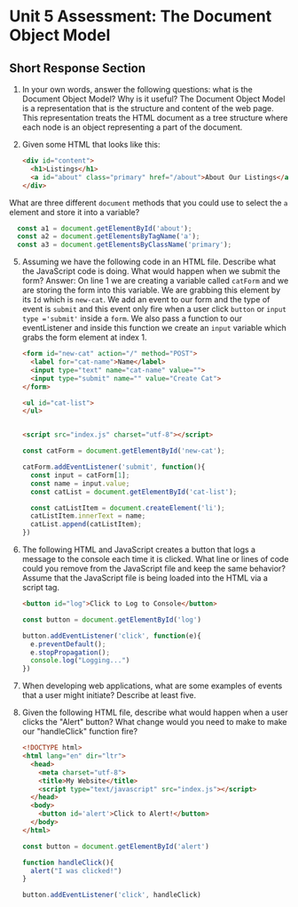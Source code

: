 # Unit 5 Assessment: The Document Object Model 
## Short Response Section 

1. In your own words, answer the following questions: what is the Document Object Model? Why is it useful?
The Document Object Model is a representation that is the structure and content of the web page. This representation treats the HTML document as a tree structure where each node is an object representing a part of the document.

2. Given some HTML that looks like this:

      ```html
      <div id="content">
        <h1>Listings</h1>
        <a id="about" class="primary" href="/about">About Our Listings</a>
      </div>
      ```

What are three different `document` methods that you could use to select the `a` element and store it into a variable?
```javascript
  const a1 = document.getElementById('about');
  const a2 = document.getElementsByTagName('a');
  const a3 = document.getElementsByClassName('primary');
  ```

5. Assuming we have the following code in an HTML file. Describe what the JavaScript code is doing. What would happen when we submit the form?
Answer: On line 1 we are creating a variable called `catForm` and we are storing the form into this variable. We are grabbing this element by its `Id` which is `new-cat`. We add an event to our form and the type of event is `submit` and this event only fire when a user click  `button` or `input type ='submit'` inside a `form`. We also pass a function to our eventListener and inside this function we create an `input` variable which grabs the form element at index 1. 


      ```html
      <form id="new-cat" action="/" method="POST">
        <label for="cat-name">Name</label>
        <input type="text" name="cat-name" value="">
        <input type="submit" name="" value="Create Cat">
      </form>

      <ul id="cat-list">
      </ul>


      <script src="index.js" charset="utf-8"></script>
      ```

      ```js
      const catForm = document.getElementById('new-cat');

      catForm.addEventListener('submit', function(){
        const input = catForm[1];
        const name = input.value;
        const catList = document.getElementById('cat-list');

        const catListItem = document.createElement('li');
        catListItem.innerText = name;
        catList.append(catListItem);
      })
      ```

6. The following HTML and JavaScript creates a button that logs a message to the console each time it is clicked. What line or lines of code could you remove from the JavaScript file and keep the same behavior? Assume that the JavaScript file is being loaded into the HTML via a script tag.

      ```html
      <button id="log">Click to Log to Console</button>

      ```

      ```js
      const button = document.getElementById('log')

      button.addEventListener('click', function(e){
        e.preventDefault();
        e.stopPropagation();
        console.log("Logging...")
      })
      ```

7. When developing web applications, what are some examples of events that a user might initiate? Describe at least five.


8. Given the following HTML file, describe what would happen when a user clicks the "Alert" button? What change would you need to make to make our "handleClick" function fire?

      ```html
      <!DOCTYPE html>
      <html lang="en" dir="ltr">
        <head>
          <meta charset="utf-8">
          <title>My Website</title>
          <script type="text/javascript" src="index.js"></script>
        </head>
        <body>
          <button id='alert'>Click to Alert!</button>
        </body>
      </html>
      ```

      ```javascript
      const button = document.getElementById('alert')

      function handleClick(){
        alert("I was clicked!")
      }

      button.addEventListener('click', handleClick)
      ```
